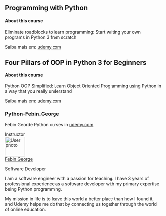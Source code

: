 ## Programming with Python

#### About this course
Eliminate roadblocks to learn programming: Start writing your own programs in Python 3 from scratch

Saiba mais em: [udemy.com](https://https://www.udemy.com/course/python-programming-beginners)

## Four Pillars of OOP in Python 3 for Beginners

#### About this course
Python OOP Simplified: Learn Object Oriented Programming using Python in a way that you really understand

Saiba mais em: [udemy.com](https://www.udemy.com/course/python-oops-beginners/)

### Python-Febin_George
Febin Georde Python curses in [udemy.com](https://www.udemy.com/user/febin-5/)

<div class="course-overview--grid-row--1nKqQ"><div>Instructor</div><div class="course-overview--wide--37Lev"><div class="instructor-profile--header-row--n0Prm"><img alt="User photo" aria-label="User photo" class="user-avatar user-avatar--image" data-purpose="user-avatar" height="64" width="64" src="https://img-a.udemycdn.com/user/200_H/17864918_aff7_2.jpg"><div class="instructor-profile--title-wrapper--2V1u6"><div class="instructor-profile--title--1rlDt"><a href="/user/febin-5/" data-purpose="instructor-url">Febin George</a></div><p>Software Developer</p></div></div><div class="instructor-profile--social-links-row--14uvr"><a href="https://www.facebook.com/febin.george.1884" class="instructor-profile--social-profile-btn--fs2ve" target="_blank" rel="noopener noreferrer nofollow"><span aria-label="Facebook" class="udi udi-facebook"></span></a><a href="https://linkedin.com/in/febin-george-ba436a67/" class="instructor-profile--social-profile-btn--fs2ve" target="_blank" rel="noopener noreferrer nofollow"><span aria-label="LinkedIn" class="udi udi-linkedin"></span></a><a href="https://www.youtube.com//channel/UCXvBw0tmNznLklg3j7g2pow" class="instructor-profile--social-profile-btn--fs2ve" target="_blank" rel="noopener noreferrer nofollow"><span aria-label="YouTube" class="udi udi-youtube"></span></a></div><div class="instructor-profile--description--vCsKv"><div data-purpose="safely-set-inner-html:trusted-html:content"><p>I am a software engineer with a passion for teaching. I have&nbsp;3 years of professional experience as a software developer&nbsp;with my primary expertise being Python programming.</p><p>My mission in life is to leave this world a better place than how I found it, and Udemy helps me do that by connecting us together through the world of online education.</p></div></div></div></div>
